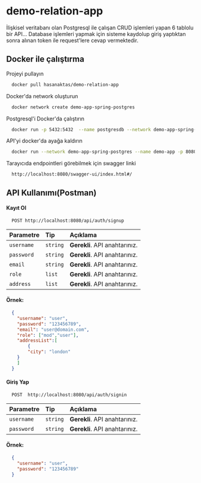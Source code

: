 
# demo-relation-app

İlişkisel veritabanı olan Postgresql ile çalışan CRUD işlemleri yapan 6 tablolu  bir API... 
Database işlemleri yapmak için sisteme kaydolup giriş yaptıktan sonra alınan token ile request'lere 
cevap vermektedir.

## Docker ile çalıştırma

Projeyi pullayın

```bash
  docker pull hasanaktas/demo-relation-app
```

Docker'da network oluşturun

```bash
  docker network create demo-app-spring-postgres
```

Postgresql'i Docker'da çalıştırın

```bash
  docker run -p 5432:5432  --name postgresdb --network demo-app-spring-postgres -e POSTGRES_PASSWORD=admin -d postgres
```

API'yi docker'da ayağa kaldırın

```bash
  docker run --network demo-app-spring-postgres --name demo-app -p 8080:8080 demo-relation-docker-app
```

Tarayıcıda endpointleri görebilmek için swagger linki

```http
  http://localhost:8080/swagger-ui/index.html#/
```

  
## API Kullanımı(Postman)

#### Kayıt Ol

```http
  POST http://localhost:8080/api/auth/signup
```

| Parametre | Tip     | Açıklama                |
| :-------- | :------- | :------------------------- |
| `username` | `string` | **Gerekli**. API anahtarınız. |
| `password` | `string` | **Gerekli**. API anahtarınız. |
| `email` | `string` | **Gerekli**. API anahtarınız. |
| `role` | `list` | **Gerekli**. API anahtarınız. |
| `address` | `list` | **Gerekli**. API anahtarınız. |

#### Örnek:
```JSON
  {
    "username": "user",
    "password": "123456789",
    "email": "user@domain.com",
    "role": ["mod","user"],
    "addressList":[
        {
        "city": "london"
    }
    ]
  }
```


#### Giriş Yap

```http
  POST  http://localhost:8080/api/auth/signin
```

| Parametre | Tip     | Açıklama                |
| :-------- | :------- | :------------------------- |
| `username` | `string` | **Gerekli**. API anahtarınız. |
| `password` | `string` | **Gerekli**. API anahtarınız. |

#### Örnek:
```JSON
  {
    "username": "user",
    "password": "123456789"
  }
```

  
